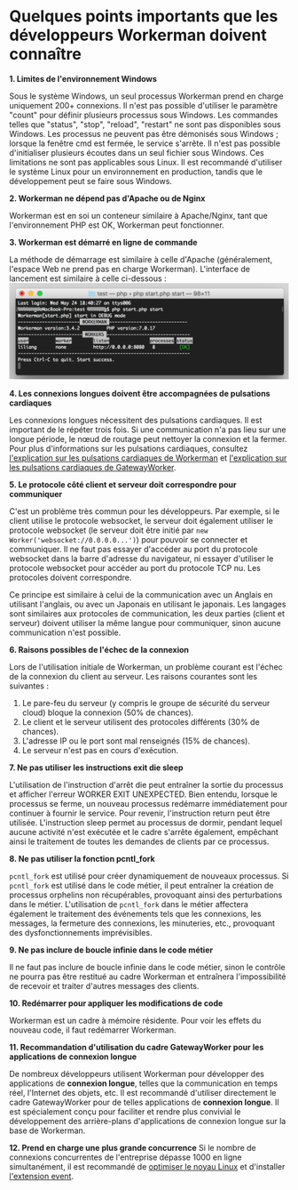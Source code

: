 # Quelques points importants que les développeurs Workerman doivent connaître
**1. Limites de l'environnement Windows**

Sous le système Windows, un seul processus Workerman prend en charge uniquement 200+ connexions.
Il n'est pas possible d'utiliser le paramètre "count" pour définir plusieurs processus sous Windows.
Les commandes telles que "status", "stop", "reload", "restart" ne sont pas disponibles sous Windows.
Les processus ne peuvent pas être démonisés sous Windows ; lorsque la fenêtre cmd est fermée, le service s'arrête.
Il n'est pas possible d'initialiser plusieurs écoutes dans un seul fichier sous Windows.
Ces limitations ne sont pas applicables sous Linux. Il est recommandé d'utiliser le système Linux pour un environnement en production, tandis que le développement peut se faire sous Windows.

**2. Workerman ne dépend pas d'Apache ou de Nginx**

Workerman est en soi un conteneur similaire à Apache/Nginx, tant que l'environnement PHP est OK, Workerman peut fonctionner.

**3. Workerman est démarré en ligne de commande**

La méthode de démarrage est similaire à celle d'Apache (généralement, l'espace Web ne prend pas en charge Workerman). L'interface de lancement est similaire à celle ci-dessous : 
![](image/screenshot_1495622774534.png)

**4. Les connexions longues doivent être accompagnées de pulsations cardiaques**

Les connexions longues nécessitent des pulsations cardiaques. Il est important de le répéter trois fois. Si une communication n'a pas lieu sur une longue période, le nœud de routage peut nettoyer la connexion et la fermer. Pour plus d'informations sur les pulsations cardiaques, consultez [l'explication sur les pulsations cardiaques de Workerman](faq/heartbeat.md) et [l'explication sur les pulsations cardiaques de GatewayWorker](https://www.workerman.net/doc/gateway-worker/heartbeat.html).

**5. Le protocole côté client et serveur doit correspondre pour communiquer**

C'est un problème très commun pour les développeurs. Par exemple, si le client utilise le protocole websocket, le serveur doit également utiliser le protocole websocket (le serveur doit être initié par ```new Worker('websocket://0.0.0.0...')```) pour pouvoir se connecter et communiquer. Il ne faut pas essayer d'accéder au port du protocole websocket dans la barre d'adresse du navigateur, ni essayer d'utiliser le protocole websocket pour accéder au port du protocole TCP nu. Les protocoles doivent correspondre.

Ce principe est similaire à celui de la communication avec un Anglais en utilisant l'anglais, ou avec un Japonais en utilisant le japonais. Les langages sont similaires aux protocoles de communication, les deux parties (client et serveur) doivent utiliser la même langue pour communiquer, sinon aucune communication n'est possible.

**6. Raisons possibles de l'échec de la connexion**

Lors de l'utilisation initiale de Workerman, un problème courant est l'échec de la connexion du client au serveur. Les raisons courantes sont les suivantes :
1. Le pare-feu du serveur (y compris le groupe de sécurité du serveur cloud) bloque la connexion (50% de chances).
2. Le client et le serveur utilisent des protocoles différents (30% de chances).
3. L'adresse IP ou le port sont mal renseignés (15% de chances).
4. Le serveur n'est pas en cours d'exécution.

**7. Ne pas utiliser les instructions exit die sleep**

L'utilisation de l'instruction d'arrêt die peut entraîner la sortie du processus et afficher l'erreur WORKER EXIT UNEXPECTED. Bien entendu, lorsque le processus se ferme, un nouveau processus redémarre immédiatement pour continuer à fournir le service. Pour revenir, l'instruction return peut être utilisée. L'instruction sleep permet au processus de dormir, pendant lequel aucune activité n'est exécutée et le cadre s'arrête également, empêchant ainsi le traitement de toutes les demandes de clients par ce processus.

**8. Ne pas utiliser la fonction pcntl_fork**

`pcntl_fork` est utilisé pour créer dynamiquement de nouveaux processus. Si `pcntl_fork` est utilisé dans le code métier, il peut entraîner la création de processus orphelins non récupérables, provoquant ainsi des perturbations dans le métier. L'utilisation de `pcntl_fork` dans le métier affectera également le traitement des événements tels que les connexions, les messages, la fermeture des connexions, les minuteries, etc., provoquant des dysfonctionnements imprévisibles.

**9. Ne pas inclure de boucle infinie dans le code métier**

Il ne faut pas inclure de boucle infinie dans le code métier, sinon le contrôle ne pourra pas être restitué au cadre Workerman et entraînera l'impossibilité de recevoir et traiter d'autres messages des clients.

**10. Redémarrer pour appliquer les modifications de code**

Workerman est un cadre à mémoire résidente. Pour voir les effets du nouveau code, il faut redémarrer Workerman.

**11. Recommandation d'utilisation du cadre GatewayWorker pour les applications de connexion longue**

De nombreux développeurs utilisent Workerman pour développer des applications de **connexion longue**, telles que la communication en temps réel, l'Internet des objets, etc. Il est recommandé d'utiliser directement le cadre GatewayWorker pour de telles applications de **connexion longue**. Il est spécialement conçu pour faciliter et rendre plus convivial le développement des arrière-plans d'applications de connexion longue sur la base de Workerman.

**12. Prend en charge une plus grande concurrence**
Si le nombre de connexions concurrentes de l'entreprise dépasse 1000 en ligne simultanément, il est recommandé de [optimiser le noyau Linux](appendices/kernel-optimization.md) et d'installer [l'extension event](appendices/install-extension.md).
